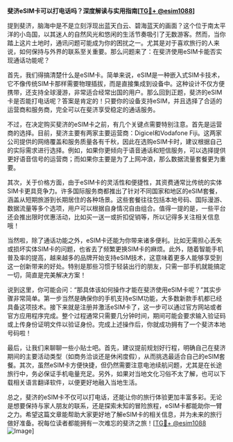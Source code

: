 **斐济eSIM卡可以打电话吗？深度解读与实用指南[[TG💪+ @esim1088](https://t.me/s/esim1088)]**

提到斐济，脑海中是不是立刻浮现出蓝天白云、碧海蓝天的画面？这个位于南太平洋的小岛国，以其迷人的自然风光和悠闲的生活节奏吸引了无数游客。然而，当你踏上这片土地时，通讯问题可能成为你的困扰之一。尤其是对于喜欢旅行的人来说，如何保持与外界的联系至关重要。那么问题来了：在斐济使用eSIM卡能否实现通话功能呢？

首先，我们得搞清楚什么是eSIM卡。简单来说，eSIM是一种嵌入式SIM卡技术，它不像传统SIM卡那样需要物理插拔，而是直接集成到设备中。这种设计不仅方便携带，还支持全球漫游，非常适合经常出国的用户。那么回到正题，斐济的eSIM卡是否能打电话呢？答案是肯定的！只要你的设备支持eSIM，并且选择了合适的运营商和服务商，完全可以在斐济享受稳定的通话服务。

不过，在决定购买斐济的eSIM卡之前，有几个关键点需要特别注意。首先是运营商的选择。目前，斐济主要有两家主要运营商：Digicel和Vodafone Fiji。这两家公司提供的网络覆盖和服务质量各有千秋，因此在选购eSIM卡时，建议根据自己的实际需求进行选择。例如，如果你更倾向于语音通话和短信服务，可以选择提供更好语音信号的运营商；而如果你主要是为了上网冲浪，那么数据流量套餐更为重要。

其次，关于价格方面，由于eSIM卡的灵活性和便捷性，其资费通常比传统的实体SIM卡更具竞争力。许多国际服务商都推出了针对不同国家和地区的eSIM套餐，涵盖从短期旅游到长期居住的各种场景。这些套餐往往包括本地号码、国际漫游、数据流量等多个选项，用户可以根据自身情况自由组合。值得一提的是，一些平台还会推出限时优惠活动，比如买一送一或折扣促销等，所以记得多关注相关信息哦！

当然啦，除了通话功能之外，eSIM卡还能为你带来诸多便利。比如无需担心丢失或损坏实体SIM卡的问题，也省去了频繁更换SIM卡的麻烦。此外，随着智能手机普及率的提高，越来越多的品牌开始支持eSIM技术，这意味着更多人能够享受到这一创新带来的好处。特别是那些习惯于轻装出行的朋友，只需一部手机就能搞定一切，简直是完美解决方案！

说到这里，你可能会问：“那具体该如何操作才能在斐济使用eSIM卡呢？”其实步骤非常简单。第一步当然是确保你的手机支持eSIM功能，大多数新款手机都已经具备这项技术。接下来就是注册并激活eSIM卡了，这一步可以通过官方网站或者官方应用程序完成。整个过程通常只需要几分钟时间，期间可能会要求输入验证码或上传身份证明文件以验证身份。完成上述操作后，你就成功拥有了一个斐济本地号码啦！

最后，让我们来聊聊一些小贴士吧。首先，建议提前规划好行程，明确自己在斐济期间的主要活动类型（如商务洽谈还是休闲度假），从而挑选最适合自己的eSIM套餐。其次，虽然eSIM卡方便快捷，但仍然需要注意电池续航问题，尤其是在长途旅行中，务必保证手机电量充足。另外，如果对当地文化习俗不太了解，也可以下载相关语言翻译软件，以便更好地融入当地生活。

总之，斐济的eSIM卡不仅可以打电话，还能让你的旅行体验更加丰富多彩。无论是想要保持与家人朋友的联系，还是探索未知的冒险旅程，eSIM卡都能助你一臂之力。希望这篇文章能帮助大家更好地了解eSIM卡的相关信息，并为未来的旅行做好准备。祝每位读者都能拥有一次难忘的斐济之旅！[[TG💪+ @esim1088](https://t.me/s/esim1088) ![Image](https://i.postimg.cc/4NQfJmqS/Snipaste-2025-05-13-00-14-12.png)]